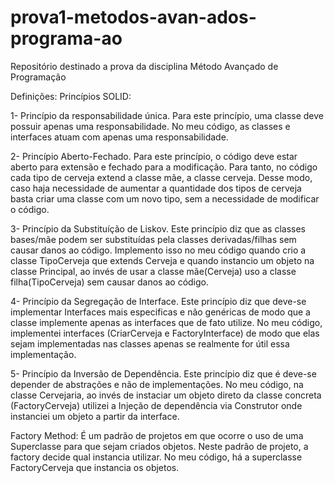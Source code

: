 # prova1-metodos-avan-ados-programa-ao
Repositório destinado a prova da disciplina Método Avançado de Programação

Definições:
Princípios SOLID:

1- Princípio da responsabilidade única. Para este princípio, uma classe deve possuir apenas uma responsabilidade. No meu código, as classes e interfaces atuam com apenas uma responsabilidade. 

2- Princípio Aberto-Fechado. Para este princípio, o código deve estar aberto para extensão e fechado para a modificação. Para tanto, no código cada tipo de cerveja extend a classe mãe, a classe cerveja. Desse modo, caso haja necessidade de aumentar a quantidade dos tipos de cerveja basta criar uma classe com um novo tipo, sem a necessidade de modificar o código.

3- Princípio da Substituíção de Liskov. Este princípio diz que as classes bases/mãe podem ser substituídas pela classes derivadas/filhas sem causar danos ao código. Implemento isso no meu código quando crio a classe TipoCerveja que extends Cerveja e quando instancio um objeto na classe Principal, ao invés de usar a classe mãe(Cerveja) uso a classe filha(TipoCerveja) sem causar danos ao código.

4- Princípio da Segregação de Interface. Este princípio diz que deve-se implementar Interfaces mais especificas e não genéricas de modo que a classe implemente apenas as interfaces que de fato utilize. No meu código, implementei interfaces (CriarCerveja e FactoryInterface) de modo que elas sejam implementadas nas classes apenas se realmente for útil essa implementação.

5- Princípio da Inversão de Dependência. Este princípio diz que é deve-se depender de abstrações e não de implementações. No meu código, na classe Cervejaria, ao invés de instaciar um objeto direto da classe concreta (FactoryCerveja) utilizei a Injeção de dependência via Construtor onde instanciei um objeto a partir da interface.


Factory Method:
É um padrão de projetos em que ocorre o uso de uma Superclasse para que sejam criados objetos. Neste padrão de projeto, a factory decide qual instancia utilizar. No meu código,  há a superclasse FactoryCerveja que instancia os objetos.

